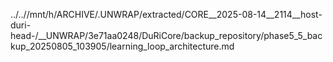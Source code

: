 ../..//mnt/h/ARCHIVE/.UNWRAP/extracted/CORE__2025-08-14__2114__host-duri-head-/__UNWRAP/3e71aa0248/DuRiCore/backup_repository/phase5_5_backup_20250805_103905/learning_loop_architecture.md